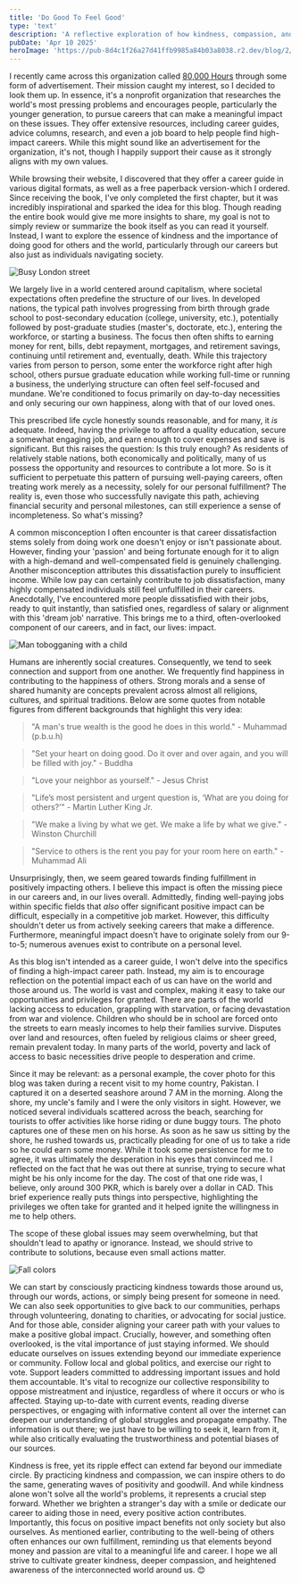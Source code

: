 ```yaml
---
title: 'Do Good To Feel Good'
type: 'text'
description: 'A reflective exploration of how kindness, compassion, and purpose can redefine the way we think about our careers and lives in a world driven by routine and egotism.'
pubDate: 'Apr 10 2025'
heroImage: 'https://pub-8d4c1f26a27d41ffb9985a84b03a8038.r2.dev/blog/2/cover.jpg'
---
```


I recently came across this organization called [80,000 Hours](https://80000hours.org) through some form of advertisement. Their mission caught my interest, so I decided to look them up. In essence, it's a nonprofit organization that researches the world's most pressing problems and encourages people, particularly the younger generation, to pursue careers that can make a meaningful impact on these issues. They offer extensive resources, including career guides, advice columns, research, and even a job board to help people find high-impact careers. While this might sound like an advertisement for the organization, it's not, though I happily support their cause as it strongly aligns with my own values.

While browsing their website, I discovered that they offer a career guide in various digital formats, as well as a free paperback version-which I ordered. Since receiving the book, I've only completed the first chapter, but it was incredibly inspirational and sparked the idea for this blog. Though reading the entire book would give me more insights to share, my goal is not to simply review or summarize the book itself as you can read it yourself. Instead, I want to explore the essence of kindness and the importance of doing good for others and the world, particularly through our careers but also just as individuals navigating society. 

![Busy London street](https://pub-8d4c1f26a27d41ffb9985a84b03a8038.r2.dev/blog/2/a.jpg)

We largely live in a world centered around capitalism, where societal expectations often predefine the structure of our lives. In developed nations, the typical path involves progressing from birth through grade school to post-secondary education (college, university, etc.), potentially followed by post-graduate studies (master's, doctorate, etc.), entering the workforce, or starting a business. The focus then often shifts to earning money for rent, bills, debt repayment, mortgages, and retirement savings, continuing until retirement and, eventually, death. While this trajectory varies from person to person, some enter the workforce right after high school, others pursue graduate education while working full-time or running a business, the underlying structure can often feel self-focused and mundane. We're conditioned to focus primarily on day-to-day necessities and only securing our own happiness, along with that of our loved ones.

This prescribed life cycle honestly sounds reasonable, and for many, it *is* adequate. Indeed, having the privilege to afford a quality education, secure a somewhat engaging job, and earn enough to cover expenses and save is significant. But this raises the question: Is this truly enough? As residents of relatively stable nations, both economically and politically, many of us possess the opportunity and resources to contribute a lot more. So is it sufficient to perpetuate this pattern of pursuing well-paying careers, often treating work merely as a necessity, solely for our personal fulfillment? The reality is, even those who successfully navigate this path, achieving financial security and personal milestones, can still experience a sense of incompleteness. So what's missing?

A common misconception I often encounter is that career dissatisfaction stems solely from doing work one doesn't enjoy or isn't passionate about. However, finding your 'passion' and being fortunate enough for it to align with a high-demand and well-compensated field is genuinely challenging. Another misconception attributes this dissatisfaction purely to insufficient income. While low pay can certainly contribute to job dissatisfaction, many highly compensated individuals still feel unfulfilled in their careers. Anecdotally, I've encountered more people dissatisfied with their jobs, ready to quit instantly, than satisfied ones, regardless of salary or alignment with this 'dream job' narrative. This brings me to a third, often-overlooked component of our careers, and in fact, our lives: impact.

![Man tobogganing with a child](https://pub-8d4c1f26a27d41ffb9985a84b03a8038.r2.dev/blog/2/b.jpg)

Humans are inherently social creatures. Consequently, we tend to seek connection and support from one another. We frequently find happiness in contributing to the happiness of others. Strong morals and a sense of shared humanity are concepts prevalent across almost all religions, cultures, and spiritual traditions. Below are some quotes from notable figures from different backgrounds that highlight this very idea:

> "A man's true wealth is the good he does in this world." - Muhammad (p.b.u.h)

> "Set your heart on doing good. Do it over and over again, and you will be filled with joy." - Buddha

> "Love your neighbor as yourself." - Jesus Christ

> "Life’s most persistent and urgent question is, ‘What are you doing for others?’" - Martin Luther King Jr.

> "We make a living by what we get. We make a life by what we give." - Winston Churchill

> "Service to others is the rent you pay for your room here on earth." - Muhammad Ali

Unsurprisingly, then, we seem geared towards finding fulfillment in positively impacting others. I believe this impact is often the missing piece in our careers and, in our lives overall. Admittedly, finding well-paying jobs within specific fields that *also* offer significant positive impact can be difficult, especially in a competitive job market. However, this difficulty shouldn't deter us from actively seeking careers that make a difference. Furthermore, meaningful impact doesn't have to originate solely from our 9-to-5; numerous avenues exist to contribute on a personal level.

As this blog isn't intended as a career guide, I won't delve into the specifics of finding a high-impact career path. Instead, my aim is to encourage reflection on the potential impact each of us can have on the world and those around us. The world is vast and complex, making it easy to take our opportunities and privileges for granted. There are parts of the world lacking access to education, grappling with starvation, or facing devastation from war and violence. Children who should be in school are forced onto the streets to earn measly incomes to help their families survive. Disputes over land and resources, often fueled by religious claims or sheer greed, remain prevalent today. In many parts of the world, poverty and lack of access to basic necessities drive people to desperation and crime.

Since it may be relevant: as a personal example, the cover photo for this blog was taken during a recent visit to my home country, Pakistan. I captured it on a deserted seashore around 7 AM in the morning. Along the shore, my uncle's family and I were the only visitors in sight. However, we noticed several individuals scattered across the beach, searching for tourists to offer activities like horse riding or dune buggy tours. The photo captures one of these men on his horse. As soon as he saw us sitting by the shore, he rushed towards us, practically pleading for one of us to take a ride so he could earn some money. While it took some persistence for me to agree, it was ultimately the desperation in his eyes that convinced me. I reflected on the fact that he was out there at sunrise, trying to secure what might be his only income for the day. The cost of that one ride was, I believe, only around 300 PKR, which is barely over a dollar in CAD. This brief experience really puts things into perspective, highlighting the privileges we often take for granted and it helped ignite the willingness in me to help others.

The scope of these global issues may seem overwhelming, but that shouldn't lead to apathy or ignorance. Instead, we should strive to contribute to solutions, because even small actions matter.

![Fall colors](https://pub-8d4c1f26a27d41ffb9985a84b03a8038.r2.dev/blog/2/c.jpg)

We can start by consciously practicing kindness towards those around us, through our words, actions, or simply being present for someone in need. We can also seek opportunities to give back to our communities, perhaps through volunteering, donating to charities, or advocating for social justice. And for those able, consider aligning your career path with your values to make a positive global impact. Crucially, however, and something often overlooked, is the vital importance of just staying informed. We should educate ourselves on issues extending beyond our immediate experience or community. Follow local and global politics, and exercise our right to vote. Support leaders committed to addressing important issues and hold them accountable. It's vital to recognize our collective responsibility to oppose mistreatment and injustice, regardless of where it occurs or who is affected. Staying up-to-date with current events, reading diverse perspectives, or engaging with informative content all over the internet can deepen our understanding of global struggles and propagate empathy. The information is out there; we just have to be willing to seek it, learn from it, while also critically evaluating the trustworthiness and potential biases of our sources.

Kindness is free, yet its ripple effect can extend far beyond our immediate circle. By practicing kindness and compassion, we can inspire others to do the same, generating waves of positivity and goodwill. And while kindness alone won't solve all the world's problems, it represents a crucial step forward. Whether we brighten a stranger's day with a smile or dedicate our career to aiding those in need, every positive action contributes. Importantly, this focus on positive impact benefits not only society but also ourselves. As mentioned earlier, contributing to the well-being of others often enhances our own fulfillment, reminding us that elements beyond money and passion are vital to a meaningful life and career. I hope we all strive to cultivate greater kindness, deeper compassion, and heightened awareness of the interconnected world around us. 😊